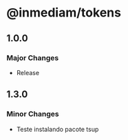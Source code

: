 # @inmediam/tokens

## 1.0.0

### Major Changes

- Release

## 1.3.0

### Minor Changes

- Teste instalando pacote tsup
